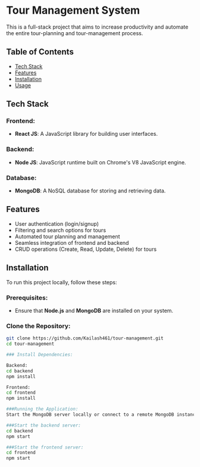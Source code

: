# Tour Management System

This is a full-stack project that aims to increase productivity and automate the entire tour-planning and tour-management process.

## Table of Contents
- [Tech Stack](#tech-stack)
- [Features](#features)
- [Installation](#installation)
- [Usage](#usage)

## Tech Stack

### Frontend:
- **React JS**: A JavaScript library for building user interfaces.

### Backend:
- **Node JS**: JavaScript runtime built on Chrome's V8 JavaScript engine.

### Database:
- **MongoDB**: A NoSQL database for storing and retrieving data.

## Features
- User authentication (login/signup)
- Filtering and search options for tours
- Automated tour planning and management
- Seamless integration of frontend and backend
- CRUD operations (Create, Read, Update, Delete) for tours

## Installation

To run this project locally, follow these steps:

### Prerequisites:
- Ensure that **Node.js** and **MongoDB** are installed on your system.

### Clone the Repository:
```bash
git clone https://github.com/Kailash461/tour-management.git
cd tour-management

### Install Dependencies:

Backend:
cd backend
npm install

Frontend:
cd frontend
npm install

###Running the Application:
Start the MongoDB server locally or connect to a remote MongoDB instance.

###Start the backend server:
cd backend
npm start

###Start the frontend server:
cd frontend
npm start






